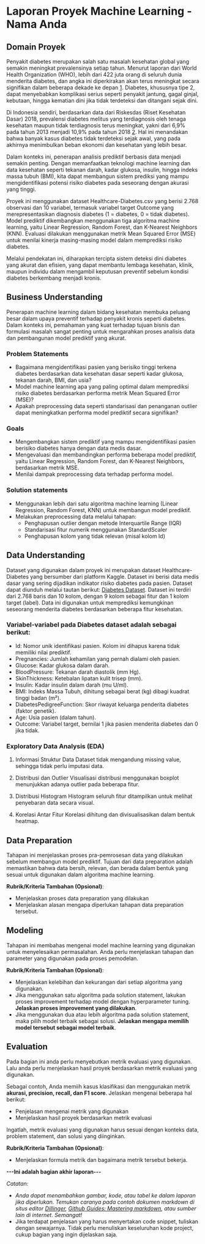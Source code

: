 # Laporan Proyek Machine Learning - Nama Anda

## Domain Proyek

Penyakit diabetes merupakan salah satu masalah kesehatan global yang semakin meningkat prevalensinya setiap tahun. Menurut laporan dari World Health Organization (WHO), lebih dari 422 juta orang di seluruh dunia menderita diabetes, dan angka ini diperkirakan akan terus meningkat secara signifikan dalam beberapa dekade ke depan [1](https://www.who.int/news-room/fact-sheets/detail/diabetes). Diabetes, khususnya tipe 2, dapat menyebabkan komplikasi serius seperti penyakit jantung, gagal ginjal, kebutaan, hingga kematian dini jika tidak terdeteksi dan ditangani sejak dini.

Di Indonesia sendiri, berdasarkan data dari Riskesdas (Riset Kesehatan Dasar) 2018, prevalensi diabetes melitus yang terdiagnosis oleh tenaga kesehatan maupun tidak terdiagnosis terus meningkat, yakni dari 6,9% pada tahun 2013 menjadi 10,9% pada tahun 2018 [2](https://www.litbang.kemkes.go.id/laporan-riset-kesehatan-dasar-riskesdas/). Hal ini menandakan bahwa banyak kasus diabetes tidak terdeteksi sejak awal, yang pada akhirnya menimbulkan beban ekonomi dan kesehatan yang lebih besar.

Dalam konteks ini, penerapan analisis prediktif berbasis data menjadi semakin penting. Dengan memanfaatkan teknologi machine learning dan data kesehatan seperti tekanan darah, kadar glukosa, insulin, hingga indeks massa tubuh (BMI), kita dapat membangun sistem prediksi yang mampu mengidentifikasi potensi risiko diabetes pada seseorang dengan akurasi yang tinggi.

Proyek ini menggunakan dataset Healthcare-Diabetes.csv yang berisi 2.768 observasi dan 10 variabel, termasuk variabel target Outcome yang merepresentasikan diagnosis diabetes (1 = diabetes, 0 = tidak diabetes). Model prediktif dikembangkan menggunakan tiga algoritma machine learning, yaitu Linear Regression, Random Forest, dan K-Nearest Neighbors (KNN). Evaluasi dilakukan menggunakan metrik Mean Squared Error (MSE) untuk menilai kinerja masing-masing model dalam memprediksi risiko diabetes.

Melalui pendekatan ini, diharapkan tercipta sistem deteksi dini diabetes yang akurat dan efisien, yang dapat membantu lembaga kesehatan, klinik, maupun individu dalam mengambil keputusan preventif sebelum kondisi diabetes berkembang menjadi kronis.

## Business Understanding

Penerapan machine learning dalam bidang kesehatan membuka peluang besar dalam upaya preventif terhadap penyakit kronis seperti diabetes. Dalam konteks ini, pemahaman yang kuat terhadap tujuan bisnis dan formulasi masalah sangat penting untuk mengarahkan proses analisis data dan pembangunan model prediktif yang akurat.

### Problem Statements

- Bagaimana mengidentifikasi pasien yang berisiko tinggi terkena diabetes berdasarkan data kesehatan dasar seperti kadar glukosa, tekanan darah, BMI, dan usia?
- Model machine learning apa yang paling optimal dalam memprediksi risiko diabetes berdasarkan performa metrik Mean Squared Error (MSE)?
- Apakah preprocessing data seperti standarisasi dan penanganan outlier dapat meningkatkan performa model prediktif secara signifikan?

### Goals

- Mengembangkan sistem prediktif yang mampu mengidentifikasi pasien berisiko diabetes hanya dengan data medis dasar.
- Mengevaluasi dan membandingkan performa beberapa model prediktif, yaitu Linear Regression, Random Forest, dan K-Nearest Neighbors, berdasarkan metrik MSE.
- Menilai dampak preprocessing data terhadap performa model. 

### Solution statements

- Menggunakan lebih dari satu algoritma machine learning (Linear Regression, Random Forest, KNN) untuk membangun model prediktif.
- Melakukan preprocessing data melalui tahapan:
  - Penghapusan outlier dengan metode Interquartile Range (IQR)
  - Standarisasi fitur numerik menggunakan StandardScaler
  - Penghapusan kolom yang tidak relevan (misal kolom Id)

## Data Understanding
Dataset yang digunakan dalam proyek ini merupakan dataset Healthcare-Diabetes yang bersumber dari platform Kaggle. Dataset ini berisi data medis dasar yang sering dijadikan indikator risiko diabetes pada pasien. Dataset dapat diunduh melalui tautan berikut: [Diabetes Dataset]([https://archive.ics.uci.edu/ml/datasets/Restaurant+%26+consumer+data](https://www.kaggle.com/datasets/nanditapore/healthcare-diabetes)). Dataset ini terdiri dari 2.768 baris dan 10 kolom, dengan 9 kolom sebagai fitur dan 1 kolom target (label). Data ini digunakan untuk memprediksi kemungkinan seseorang menderita diabetes berdasarkan beberapa fitur kesehatan.

### Variabel-variabel pada Diabetes dataset adalah sebagai berikut:
- Id: Nomor unik identifikasi pasien. Kolom ini dihapus karena tidak memiliki nilai prediktif.
- Pregnancies: Jumlah kehamilan yang pernah dialami oleh pasien.
- Glucose: Kadar glukosa dalam darah.
- BloodPressure: Tekanan darah diastolik (mm Hg).
- SkinThickness: Ketebalan lipatan kulit trisep (mm).
- Insulin: Kadar insulin dalam darah (mu U/ml).
- BMI: Indeks Massa Tubuh, dihitung sebagai berat (kg) dibagi kuadrat tinggi badan (m²).
- DiabetesPedigreeFunction: Skor riwayat keluarga penderita diabetes (faktor genetik).
- Age: Usia pasien (dalam tahun).
- Outcome: Variabel target, bernilai 1 jika pasien menderita diabetes dan 0 jika tidak.

### Exploratory Data Analysis (EDA)
1. Informasi Struktur Data
   Dataset tidak mengandung missing value, sehingga tidak perlu imputasi data.

2. Distribusi dan Outlier
   Visualisasi distribusi menggunakan boxplot menunjukkan adanya outlier pada beberapa fitur.

3. Distribusi Histogram
   Histogram seluruh fitur ditampilkan untuk melihat penyebaran data secara visual.

4. Korelasi Antar Fitur
   Korelasi dihitung dan divisualisasikan dalam bentuk heatmap.

## Data Preparation
Tahapan ini menjelaskan proses pra-pemrosesan data yang dilakukan sebelum membangun model prediktif. Tujuan dari data preparation adalah memastikan bahwa data bersih, relevan, dan berada dalam bentuk yang sesuai untuk digunakan dalam algoritma machine learning.

**Rubrik/Kriteria Tambahan (Opsional)**: 
- Menjelaskan proses data preparation yang dilakukan
- Menjelaskan alasan mengapa diperlukan tahapan data preparation tersebut.

## Modeling
Tahapan ini membahas mengenai model machine learning yang digunakan untuk menyelesaikan permasalahan. Anda perlu menjelaskan tahapan dan parameter yang digunakan pada proses pemodelan.

**Rubrik/Kriteria Tambahan (Opsional)**: 
- Menjelaskan kelebihan dan kekurangan dari setiap algoritma yang digunakan.
- Jika menggunakan satu algoritma pada solution statement, lakukan proses improvement terhadap model dengan hyperparameter tuning. **Jelaskan proses improvement yang dilakukan**.
- Jika menggunakan dua atau lebih algoritma pada solution statement, maka pilih model terbaik sebagai solusi. **Jelaskan mengapa memilih model tersebut sebagai model terbaik**.

## Evaluation
Pada bagian ini anda perlu menyebutkan metrik evaluasi yang digunakan. Lalu anda perlu menjelaskan hasil proyek berdasarkan metrik evaluasi yang digunakan.

Sebagai contoh, Anda memiih kasus klasifikasi dan menggunakan metrik **akurasi, precision, recall, dan F1 score**. Jelaskan mengenai beberapa hal berikut:
- Penjelasan mengenai metrik yang digunakan
- Menjelaskan hasil proyek berdasarkan metrik evaluasi

Ingatlah, metrik evaluasi yang digunakan harus sesuai dengan konteks data, problem statement, dan solusi yang diinginkan.

**Rubrik/Kriteria Tambahan (Opsional)**: 
- Menjelaskan formula metrik dan bagaimana metrik tersebut bekerja.

**---Ini adalah bagian akhir laporan---**

_Catatan:_
- _Anda dapat menambahkan gambar, kode, atau tabel ke dalam laporan jika diperlukan. Temukan caranya pada contoh dokumen markdown di situs editor [Dillinger](https://dillinger.io/), [Github Guides: Mastering markdown](https://guides.github.com/features/mastering-markdown/), atau sumber lain di internet. Semangat!_
- Jika terdapat penjelasan yang harus menyertakan code snippet, tuliskan dengan sewajarnya. Tidak perlu menuliskan keseluruhan kode project, cukup bagian yang ingin dijelaskan saja.

